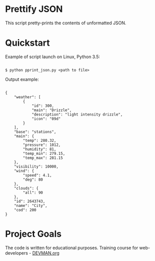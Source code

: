 # Prettify JSON

This script pretty-prints the contents of unformatted JSON.

# Quickstart

Example of script launch on Linux, Python 3.5:

```#!bash

$ python pprint_json.py <path to file>

```

Output example:

```#!bash

{
    "weather": [
        {
            "id": 300,
            "main": "Drizzle",
            "description": "light intensity drizzle",
            "icon": "09d"
        }
    ],
    "base": "stations",
    "main": {
        "temp": 280.32,
        "pressure": 1012,
        "humidity": 81,
        "temp_min": 279.15,
        "temp_max": 281.15
    },
    "visibility": 10000,
    "wind": {
        "speed": 4.1,
        "deg": 80
    },
    "clouds": {
        "all": 90
    },
    "id": 2643743,
    "name": "City",
    "cod": 200
}

```




# Project Goals

The code is written for educational purposes. Training course for web-developers - [DEVMAN.org](https://devman.org)
